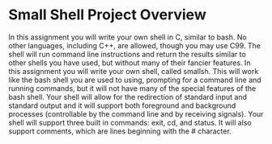 # Small Shell Project Overview

In this assignment you will write your own shell in C, similar to bash. No other languages, including C++, are allowed, though you may use C99. The shell will run command line instructions and return the results similar to other shells you have used, but without many of their fancier features.
In this assignment you will write your own shell, called smallsh. This will work like the bash shell you are used to using, prompting for a command line and running commands, but it will not have many of the special features of the bash shell.
Your shell will allow for the redirection of standard input and standard output and it will support both foreground and background processes (controllable by the command line and by receiving signals).
Your shell will support three built in commands: exit, cd, and status. It will also support comments, which are lines beginning with the # character.
